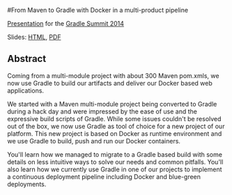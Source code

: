 #From Maven to Gradle with Docker in a multi-product pipeline

[Presentation](http://gradlesummit.com/conference/santa_clara/2014/06/session?id=31615) for the 
[Gradle Summit 2014](http://gradlesummit.com/conference/santa_clara/2014/06/home)

Slides: [HTML](http://gesellix.github.io/gradle-summit-2014/), [PDF](https://speakerdeck.com/gesellix/from-maven-to-gradle-with-docker-in-a-multi-product-pipeline)

## Abstract

Coming from a multi-module project with about 300 Maven pom.xmls,
we now use Gradle to build our artifacts and deliver our Docker based web applications.

We started with a Maven multi-module project being converted to Gradle
during a hack day and were impressed by the ease of use and the expressive build scripts of Gradle.
While some issues couldn't be resolved out of the box, we now use Gradle as tool of choice
for a new project of our platform. This new project is based on Docker as runtime environment
and we use Gradle to build, push and run our Docker containers.

You'll learn how we managed to migrate to a Gradle based build with some details
on less intuitive ways to solve our needs and common pitfalls.
You'll also learn how we currently use Gradle in one of our projects to implement
a continuous deployment pipeline including Docker and blue-green deployments.
